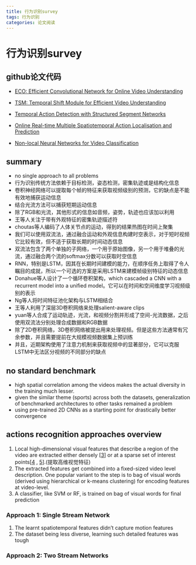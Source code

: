 ```yaml
---
title: 行为识别survey 
tags: 行为识别
categories: 论文阅读
---
```

# 行为识别survey

## github论文代码

- [ECO: Efficient Convolutional Network for Online Video Understanding](https://github.com/mzolfaghari/ECO-efficient-video-understanding)
- [TSM: Temporal Shift Module for Efficient Video Understanding](https://github.com/mit-han-lab/temporal-shift-module)

- [Temporal Action Detection with Structured Segment Networks](https://github.com/yjxiong/action-detection)
- [Online Real-time Multiple Spatiotemporal Action Localisation and Prediction](https://github.com/gurkirt/realtime-action-detection)
- [Non-local Neural Networks for Video Classification]()

## summary

- no single approach to all problems
- 行为识别传统方法依赖于目标检测，姿态检测，密集轨迹或是结构化信息
- 卷积神经网络可以提取每个帧的特征来获取视频级别的预测，它的缺点是不能有效地捕获运动信息
- 结合光流方法可以捕获短期运动信息
- 除了RGB和光流，其他形式的信息如音频，姿势，轨迹也应该加以利用
- 王等人关注于带有外观特征的密集轨迹描述符
- choutas等人编码了人体关节点的运动，得到的结果热图在时间上聚集
- 我们可以使用双流法，通过融合运动和外观信息构建时空表示，对于短时视频它比较有效，但不适于获取长期的时间动态信息
- 双流法包含了两个单独的子网络，一个用于原始图像，另一个用于堆叠的光流，通过融合两个流的softmax分数可以获取时空信息
- RNN，特别是LSTM，因其在长期时间建模的能力，在顺序任务上取得了令人瞩目的成就，所以一个可选的方案是采用LSTM来建模帧级别特征的动态信息
- Donahue等人设计了一个循环卷积架构，which cascaded a CNN with a recurrent model into a unified model。它可以在时间和空间维度学习视频级别的表示
- Ng等人将时间特征池化架构与LSTM相结合
- 王等人利用了深层3D卷积网络来处理salient-aware clips
- yuan等人合成了运动轨迹，光流，和视频分割并形成了空间-光流数据，之后使用双流法分别处理合成数据和RGB数据
- 除了2D卷积网络，3D卷积网络被提出用来处理视频。但是这些方法通常有冗余参数，并且需要提前在大规模视频数据集上预训练
- 并且，近期架构使用了注意力机制来获取视频中的显著部分，它可以克服LSTM中无法区分视频的不同部分的缺点


## no standard benchmark

- high spatial correlation among the videos makes the actual diversity in the training much lesser.
- given the similar theme (sports) across both the datasets, generalization of benchmarked architectures to other tasks remained a problem
- using pre-trained 2D CNNs as a starting point for drastically better convergence

## actions recognition approaches overview

1. Local high-dimensional visual features that describe a region of the video are extracted either densely [[3](https://blog.qure.ai/notes/deep-learning-for-videos-action-recognition-review#3)] or at a sparse set of interest points[[4](https://blog.qure.ai/notes/deep-learning-for-videos-action-recognition-review#4) , [5](https://blog.qure.ai/notes/deep-learning-for-videos-action-recognition-review#5)].(提取高维视觉特征)
2. The extracted features get combined into a fixed-sized video level description. One popular variant to the step is to bag of visual words (derived using hierarchical or k-means clustering) for encoding features at video-level.
3. A classifier, like SVM or RF, is trained on bag of visual words for final prediction

### Approach 1: Single Stream Network

1. The learnt spatiotemporal features didn’t capture motion features
2. The dataset being less diverse, learning such detailed features was tough

### Approach 2: Two Stream Networks


